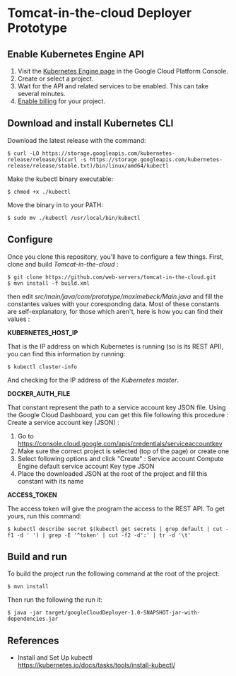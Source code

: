 # Tomcat-in-the-cloud Deployer Prototype

## Enable Kubernetes Engine API
1. Visit the [Kubernetes Engine page](https://console.cloud.google.com/projectselector/kubernetes) in the Google Cloud Platform Console.
2. Create or select a project.
3. Wait for the API and related services to be enabled. This can take several minutes.
4. [Enable billing](https://cloud.google.com/billing/docs/how-to/modify-project?visit_id=1-636474745958210931-1883118929&rd=1#enable-billing) for your project.

## Download and install Kubernetes CLI
Download the latest release with the command:

    $ curl -LO https://storage.googleapis.com/kubernetes-release/release/$(curl -s https://storage.googleapis.com/kubernetes-release/release/stable.txt)/bin/linux/amd64/kubectl

Make the kubectl binary executable:

    $ chmod +x ./kubectl

Move the binary in to your PATH:

	$ sudo mv ./kubectl /usr/local/bin/kubectl



## Configure
Once you clone this repository, you'll have to configure a few things. First, clone and build _Tomcat-in-the-cloud_ :

    $ git clone https://github.com/web-servers/tomcat-in-the-cloud.git
    $ mvn install -f build.xml

then edit _src/main/java/com/prototype/maximebeck/Main.java_ and fill the constantes values with your coresponding data. Most of these constants are self-explanatory, for those which aren't, here is how you can find their values :

**KUBERNETES_HOST_IP**

That is the IP address on which Kubernetes is running (so is its REST API), you can find this information by running:

    $ kubectl cluster-info

And checking for the IP address of the _Kubernetes master_.

**DOCKER_AUTH_FILE**

That constant represent the path to a service account key JSON file. Using the Google Cloud Dashboard, you can get this file following this procedure :
Create a service account key (JSON) :

1. Go to https://console.cloud.google.com/apis/credentials/serviceaccountkey
2. Make sure the correct project is selected (top of the page) or create one
3. Select following options and click "Create" :
		Service account		Compute Engine default service account
		Key type					JSON
4. Place the downloaded JSON at the root of the project and fill this constant with its name

**ACCESS_TOKEN**

The access token will give the program the access to the REST API. To get yours, run this command:

    $ kubectl describe secret $(kubectl get secrets | grep default | cut -f1 -d ' ') | grep -E '^token' | cut -f2 -d':' | tr -d '\t'

## Build and run
To build the project run the following command at the root of the project:

    $ mvn install

Then run the following the run it:

    $ java -jar target/googleCloudDeployer-1.0-SNAPSHOT-jar-with-dependencies.jar

## References
- Install and Set Up kubectl                        
https://kubernetes.io/docs/tasks/tools/install-kubectl/
